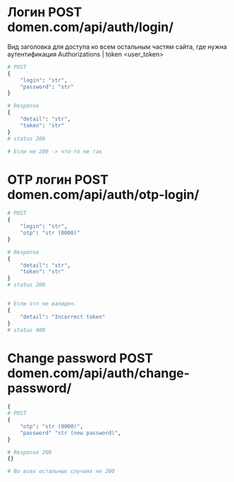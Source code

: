# Логин POST domen.com/api/auth/login/

Вид заголовка для доступа ко всем остальным частям сайта, где нужна аутентификация
Authorizations | token <user_token>


````python
# POST
{
    "login": "str",
    "password": "str"
}

# Response
{
    "detail": "str",
    "token": "str"
}
# status 200

# Если не 200 -> что-то не так

````

# OTP логин POST domen.com/api/auth/otp-login/

````python
# POST
{
    "login": "str",
    "otp": "str (0000)"
}

# Response
{
    "detail": "str",
    "token": "str"
}
# status 200


# Если отп не валиден. 
{
    "detail": "Incorrect token"
}
# status 400
````


# Change password POST domen.com/api/auth/change-password/

```python
{
# POST
{
    "otp": "str (0000)",
    "password" "str (new password)",
}

# Response 200
{}

# Во всех остальных случаях не 200
```

